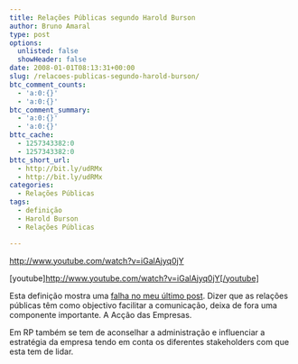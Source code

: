 ```yaml
---
title: Relações Públicas segundo Harold Burson
author: Bruno Amaral
type: post
options:
  unlisted: false
  showHeader: false
date: 2008-01-01T08:13:31+00:00
slug: /relacoes-publicas-segundo-harold-burson/
btc_comment_counts:
  - 'a:0:{}'
  - 'a:0:{}'
btc_comment_summary:
  - 'a:0:{}'
  - 'a:0:{}'
bttc_cache:
  - 1257343382:0
  - 1257343382:0
bttc_short_url:
  - http://bit.ly/udRMx
  - http://bit.ly/udRMx
categories:
  - Relações Públicas
tags:
  - definição
  - Harold Burson
  - Relações Públicas

---
```

<http://www.youtube.com/watch?v=iGalAjyq0jY>
  
[youtube]http://www.youtube.com/watch?v=iGalAjyq0jY[/youtube]

Esta definição mostra uma [falha no meu último post][1]. Dizer que as relações públicas têm como objectivo facilitar a comunicação, deixa de fora uma componente importante. A Acção das Empresas.

Em RP também se tem de aconselhar a administração e influenciar a estratégia da empresa tendo em conta os diferentes stakeholders com que esta tem de lidar.

 [1]: http://www.brunoamaral.com/post/one-liner-definicao-de-relacoes-publicas/